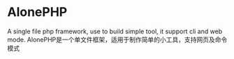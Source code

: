 AlonePHP
========

A single file php framework, use to build simple tool, it support cli and web mode.
AlonePHP是一个单文件框架，适用于制作简单的小工具，支持网页及命令模式
